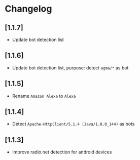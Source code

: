 # Changelog

## [1.1.7]

- Update bot detection list

## [1.1.6]

- Update bot detection list, purpose: detect `agma/*` as bot

## [1.1.5]

- Rename `Amazon Alexa` to `Alexa`

## [1.1.4]

- Detect `Apache-HttpClient/5.1.4 (Java/1.8.0_144)` as bots

## [1.1.3]

- Improve radio.net detection for android devices
